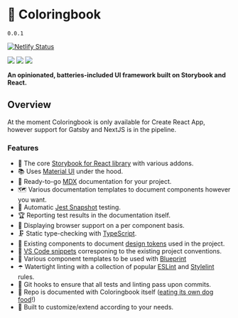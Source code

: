 # 📙 Coloringbook

`0.0.1`

[![Netlify Status](https://api.netlify.com/api/v1/badges/44808422-6dd4-423d-bddd-042b5dab4d9f/deploy-status)](https://app.netlify.com/sites/coloringbook-docs/deploys) 

[![](https://img.shields.io/badge/slack-@zatech/%23storybook-purple.svg?logo=slack)](https://zatech.github.io) [![](https://img.shields.io/badge/License-MIT-yellow.svg)](https://opensource.org/licenses/MIT) [![](https://img.shields.io/badge/License-CC%20BY‒SA‒4%2E0-yellow.svg)](https://creativecommons.org/licenses/by-sa/4.0/) 

**An opinionated, batteries-included UI framework built on Storybook and React.**

## Overview

At the moment Coloringbook is only available for Create React App, however support for Gatsby and NextJS is in the pipeline.

### Features

- 📓 The core [Storybook for React library](https://storybook.js.org/docs/guides/guide-react/) with various addons.
- 📚 Uses [Material UI](https://material-ui.com/) under the hood.
- 💾 Ready-to-go [MDX](https://mdxjs.com/) documentation for your project.
- 🗺 Various documentation templates to document components however you want.
- 🚥 Automatic [Jest Snapshot](https://jestjs.io/docs/en/snapshot-testing) testing.
- 🏆 Reporting test results in the documentation itself.
- 🎯 Displaying browser support on a per component basis.
- 🗜 Static type-checking with [TypeScript](https://www.typescriptlang.org/).
- 🎨 Existing components to document [design tokens](https://uxdesign.cc/design-tokens-for-dummies-8acebf010d71?gi=334353308145) used in the project.
- 📜 [VS Code snippets](https://code.visualstudio.com/docs/editor/userdefinedsnippets) corresponing to the existing project conventions.
- 📐 Various component templates to be used with [Blueprint](https://marketplace.visualstudio.com/items?itemName=teamchilla.blueprint)
- ☂️ Watertight linting with a collection of popular [ESLint](https://eslint.org/) and [Stylelint](https://stylelint.io/) rules.
- 🤖 Git hooks to ensure that all tests and linting pass upon commits.
- 🐶 Repo is documented with Coloringbook itself ([eating its own dog food](https://en.wikipedia.org/wiki/Eating_your_own_dog_food)!)
- 🔌 Built to customize/extend according to your needs.
